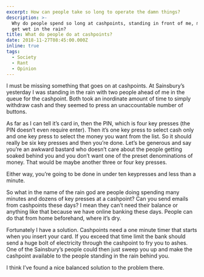 ```yaml
---
excerpt: How can people take so long to operate the damn things?
description: >-
  Why do people spend so long at cashpoints, standing in front of me, making me
  get wet in the rain?
title: What do people do at cashpoints?
date: 2018-11-27T08:45:00.000Z
inline: true
tags:
  - Society
  - Rant
  - Opinion
---
```

I must be missing something that goes on at cashpoints. At Sainsbury’s yesterday I was standing in the rain with two people ahead of me in the queue for the cashpoint. Both took an inordinate amount of time to simply withdraw cash and they seemed to press an unaccountable number of buttons.

As far as I can tell it’s card in, then the PIN, which is four key presses (the PIN doesn’t even require enter). Then it’s one key press to select cash only and one key press to select the money you want from the list. So it should really be six key presses and then you’re done. Let’s be generous and say you’re an awkward bastard who doesn’t care about the people getting soaked behind you and you don’t want one of the preset denominations of money. That would be maybe another three or four key presses.

Either way, you’re going to be done in under ten keypresses and less than a minute.

So what in the name of the rain god are people doing spending many minutes and dozens of key presses at a cashpoint? Can you send emails from cashpoints these days? I mean they can’t need their balance or anything like that because we have online banking these days. People can do that from home beforehand, where it’s dry.

Fortunately I have a solution. Cashpoints need a one minute timer that starts when you insert your card. If you exceed that time limit the bank should send a huge bolt of electricity through the cashpoint to fry you to ashes. One of the Sainsbury’s people could then just sweep you up and make the cashpoint available to the people standing in the rain behind you.

I think I’ve found a nice balanced solution to the problem there.


